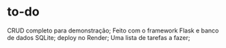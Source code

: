 # to-do
CRUD completo para demonstração;
Feito com o framework Flask e banco de dados SQLite;
deploy no Render;
Uma lista de tarefas a fazer;
